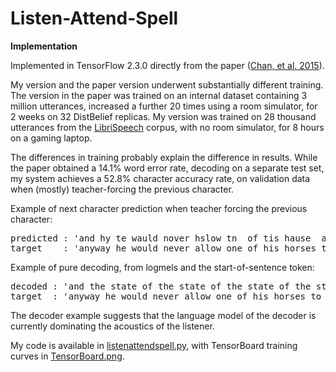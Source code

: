 # Listen-Attend-Spell
<b>Implementation</b>

Implemented in TensorFlow 2.3.0 directly from the paper (<a href=https://arxiv.org/abs/1508.01211>Chan, et al. 2015</a>).

My version and the paper version underwent substantially different training.  The version in the paper was trained on an internal dataset containing 3 million utterances, increased a further 20 times using a room simulator, for 2 weeks on 32 DistBelief replicas.  My version was trained on 28 thousand utterances from the <a href=https://www.openslr.org/12>LibriSpeech</a> corpus, with no room simulator, for 8 hours on a gaming laptop.

The differences in training probably explain the difference in results.  While the paper obtained a 14.1% word error rate, decoding on a separate test set, my system achieves a 52.8% character accuracy rate, on validation data when (mostly) teacher-forcing the previous character.

Example of next character prediction when teacher forcing the previous character:

<pre>
predicted : 'and hy te wauld nover hslow tn  of tis hause  ah te art oh teph a staang '
target    : 'anyway he would never allow one of his horses to be put to such a strain$'
</pre>

Example of pure decoding, from logmels and the start-of-sentence token:

<pre>
decoded : 'and the state of the state of the state of the state of the state of the state of the state$'
target  : 'anyway he would never allow one of his horses to be put to such a strain$'
</pre>

The decoder example suggests that the language model of the decoder is currently dominating the acoustics of the listener.

My code is available in <a href=https://github.com/redonovan/Listen-Attend-Spell/blob/main/listenattendspell.py>listenattendspell.py</a>, with TensorBoard training curves in <a href=https://github.com/redonovan/Listen-Attend-Spell/blob/main/TensorBoard.png>TensorBoard.png</a>.

